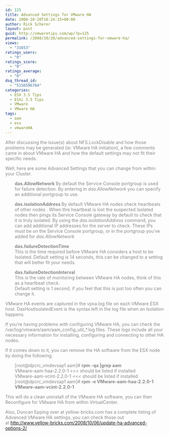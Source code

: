 ```yaml
---
id: 125
title: Advanced Settings for VMware HA
date: 2008-10-20T16:24:15+00:00
author: Rick Scherer
layout: post
guid: http://vmwaretips.com/wp/?p=125
permalink: /2008/10/20/advanced-settings-for-vmware-ha/
views:
  - "31653"
ratings_users:
  - "0"
ratings_score:
  - "0"
ratings_average:
  - "0"
dsq_thread_id:
  - "5156596784"
categories:
  - ESX 3.5 Tips
  - ESXi 3.5 Tips
  - VMware
  - VMware HA
tags:
  - aam
  - esx
  - vmwareHA
---
```

<span style="color: #888888;"><span style="color: #888888;">After discussing the issue(s) about NFS.LockDisable and how those problems may be generated (ie: VMware HA initiation), a few comments came in about VMware HA and how the default settings may not fit their specific needs.</span></span>

<span style="color: #888888;"><!--more--></span>

<span style="color: #888888;"><span style="color: #888888;">Well, here are some Advanced Settings that you can change from within your Cluster.</span></span>

<p style="padding-left: 30px;">
  <span style="color: #888888;"><strong><span style="color: #888888;">das.AllowNetwork</span></strong><strong><span style="color: #888888;"> </span><span style="font-weight: normal;"><span style="color: #888888;">By default the Service Console portgroup is used for failure detection. By entering in </span><em><span style="color: #888888;">das.AllowNetwork</span></em><span style="color: #888888;"> you can specify an additional portgroup to use.</span></span></strong></span>
</p>

<p style="padding-left: 30px;">
  <span style="color: #888888;"><strong><span style="color: #888888;">das.isolationAddress</span></strong><strong><span style="color: #888888;"> </span><span style="font-weight: normal;"><span style="color: #888888;">By default VMware HA nodes check heartbeats of other nodes . When this heartbeat is lost the suspected Isolated nodes then pings its Service Console gateway by default to check that it is truly isolated. By using the </span><em><span style="color: #888888;">das.isolationAddress</span></em><span style="color: #888888;"> command, you can add additional IP addresses for the server to check. These IPs must be on the Service Console portgroup, or in the portgroup you&#8217;ve added for </span><em><span style="color: #888888;">das.AllowNetwork</span></em></span></strong></span>
</p>

<p style="padding-left: 30px;">
  <span style="color: #888888;"><strong><span style="color: #888888;">das.failureDetectionTime<br /> </span> <span style="font-weight: normal;"><span style="color: #888888;">This is the time required before VMware HA considers a host to be Isolated.</span></span></strong><strong><span style="color: #888888;"> </span><span style="font-weight: normal;"><span style="color: #888888;">Default setting is 14 seconds, this can be changed to a setting that will better fit your needs.</span></span></strong></span>
</p>

<p style="padding-left: 30px;">
  <span style="color: #888888;"><strong><span style="font-weight: normal;"><strong><span style="color: #888888;">das.failureDetectionInterval<br /> </span> <span style="font-weight: normal;"><span style="color: #888888;">This is the rate of monitoring between VMware HA nodes, think of this as a heartbeat check.</span></span><span style="color: #888888;"><br /> </span> <span style="font-weight: normal;"><span style="color: #888888;">Default setting is 1 second, if you feel that this is just too often you can change it.</span></span></strong></span></strong></span>
</p>

<span style="color: #888888;"><span style="color: #888888;">VMware HA events are captured in the vpxa.log file on each VMware ESX host. DasHostIsolatedEvent is the syntax left in the log file when an Isolation happens.</span></span>

<span style="color: #888888;"><span style="color: #888888;">If you&#8217;re having problems with configuring VMware HA, you can check the /var/log/vmware/aam/aam_config_util_*.log files. These logs include all your necessary information for installing, configuring and connecting to other HA nodes.</span></span>

<span style="color: #888888;"><span style="color: #888888;">If it comes down to it, you can remove the HA software from the ESX node by doing the following;</span></span>

<p style="padding-left: 30px;">
  <span style="color: #888888;"><span style="color: #888888;">[root@dpcrc_vmdevsap1 aam]# </span><strong><span style="color: #888888;">rpm -qa |grep aam<br /> </span> </strong><span style="color: #888888;">VMware-aam-haa-2.2.0-1 <<< should be listed if installed<br /> VMware-aam-vcint-2.2.0-1 <<< should be listed if installed<br /> [root@dpcrc_vmdevsap1 aam]# </span><strong><span style="color: #888888;">rpm -e VMware-aam-haa-2.2.0-1 VMware-aam-vcint-2.2.0-1</span></strong></span>
</p>

<span style="color: #888888;"><span style="color: #888888;">This will do a clean uninstall of the VMware HA software, you can then Reconfigure for VMware HA from within VirtualCenter.</span></span>

<span style="color: #888888;">Also, Duncan Epping over at yellow-bricks.com has a complete listing of Advanced VMware HA settings, you can check those out at <a href="http://www.yellow-bricks.com/2008/10/06/update-ha-advanced-options-2/" target="_blank">http://www.yellow-bricks.com/2008/10/06/update-ha-advanced-options-2/</a></span>
